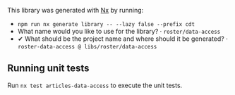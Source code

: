 This library was generated with [Nx](https://nx.dev) by running:

- `npm run nx generate library -- --lazy false --prefix cdt`
- What name would you like to use for the library? · `roster/data-access`
- ✔ What should be the project name and where should it be generated? · `roster-data-access @ libs/roster/data-access`

## Running unit tests

Run `nx test articles-data-access` to execute the unit tests.

